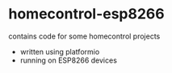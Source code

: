 homecontrol-esp8266
===================

contains code for some homecontrol projects

* written using platformio
* running on ESP8266 devices
